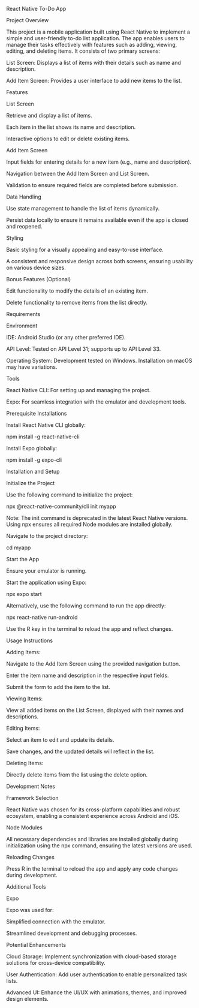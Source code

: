 React Native To-Do App

Project Overview

This project is a mobile application built using React Native to implement a simple and user-friendly to-do list application. The app enables users to manage their tasks effectively with features such as adding, viewing, editing, and deleting items. It consists of two primary screens:

List Screen: Displays a list of items with their details such as name and description.

Add Item Screen: Provides a user interface to add new items to the list.

Features

List Screen

Retrieve and display a list of items.

Each item in the list shows its name and description.

Interactive options to edit or delete existing items.

Add Item Screen

Input fields for entering details for a new item (e.g., name and description).

Navigation between the Add Item Screen and List Screen.

Validation to ensure required fields are completed before submission.

Data Handling

Use state management to handle the list of items dynamically.

Persist data locally to ensure it remains available even if the app is closed and reopened.

Styling

Basic styling for a visually appealing and easy-to-use interface.

A consistent and responsive design across both screens, ensuring usability on various device sizes.

Bonus Features (Optional)

Edit functionality to modify the details of an existing item.

Delete functionality to remove items from the list directly.

Requirements

Environment

IDE: Android Studio (or any other preferred IDE).

API Level: Tested on API Level 31; supports up to API Level 33.

Operating System: Development tested on Windows. Installation on macOS may have variations.

Tools

React Native CLI: For setting up and managing the project.

Expo: For seamless integration with the emulator and development tools.

Prerequisite Installations

Install React Native CLI globally:

npm install -g react-native-cli

Install Expo globally:

npm install -g expo-cli

Installation and Setup

Initialize the Project

Use the following command to initialize the project:

npx @react-native-community/cli init myapp

Note: The init command is deprecated in the latest React Native versions. Using npx ensures all required Node modules are installed globally.

Navigate to the project directory:

cd myapp

Start the App

Ensure your emulator is running.

Start the application using Expo:

npx expo start

Alternatively, use the following command to run the app directly:

npx react-native run-android

Use the R key in the terminal to reload the app and reflect changes.

Usage Instructions

Adding Items:

Navigate to the Add Item Screen using the provided navigation button.

Enter the item name and description in the respective input fields.

Submit the form to add the item to the list.

Viewing Items:

View all added items on the List Screen, displayed with their names and descriptions.

Editing Items:

Select an item to edit and update its details.

Save changes, and the updated details will reflect in the list.

Deleting Items:

Directly delete items from the list using the delete option.

Development Notes

Framework Selection

React Native was chosen for its cross-platform capabilities and robust ecosystem, enabling a consistent experience across Android and iOS.

Node Modules

All necessary dependencies and libraries are installed globally during initialization using the npx command, ensuring the latest versions are used.

Reloading Changes

Press R in the terminal to reload the app and apply any code changes during development.

Additional Tools

Expo

Expo was used for:

Simplified connection with the emulator.

Streamlined development and debugging processes.

Potential Enhancements

Cloud Storage: Implement synchronization with cloud-based storage solutions for cross-device compatibility.

User Authentication: Add user authentication to enable personalized task lists.

Advanced UI: Enhance the UI/UX with animations, themes, and improved design elements.

